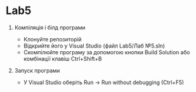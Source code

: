 # Lab5

1. Компіляція і білд програми
    * Клонуйте репозиторій 
    * Відкрийте його у Visual Studio (файл Lab5/Лаб №5.sln)
    * Скомпілюйте програму за допомогою кнопки Build Solution або комбінації клавіш Ctrl+Shift+B

2. Запуск програми
    * У Visual Studio оберіть Run -> Run without debugging (Ctrl+F5)
